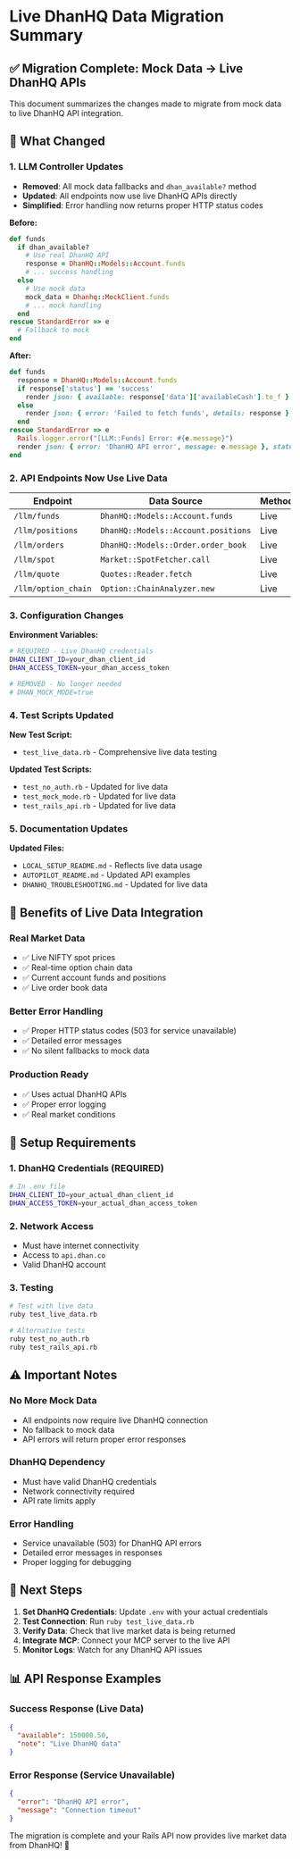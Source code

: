 # Live DhanHQ Data Migration Summary

## ✅ **Migration Complete: Mock Data → Live DhanHQ APIs**

This document summarizes the changes made to migrate from mock data to live DhanHQ API integration.

## 🔄 **What Changed**

### **1. LLM Controller Updates**
- **Removed**: All mock data fallbacks and `dhan_available?` method
- **Updated**: All endpoints now use live DhanHQ APIs directly
- **Simplified**: Error handling now returns proper HTTP status codes

**Before:**
```ruby
def funds
  if dhan_available?
    # Use real DhanHQ API
    response = DhanHQ::Models::Account.funds
    # ... success handling
  else
    # Use mock data
    mock_data = Dhanhq::MockClient.funds
    # ... mock handling
  end
rescue StandardError => e
  # Fallback to mock
end
```

**After:**
```ruby
def funds
  response = DhanHQ::Models::Account.funds
  if response['status'] == 'success'
    render json: { available: response['data']['availableCash'].to_f }
  else
    render json: { error: 'Failed to fetch funds', details: response }, status: :service_unavailable
  end
rescue StandardError => e
  Rails.logger.error("[LLM::Funds] Error: #{e.message}")
  render json: { error: 'DhanHQ API error', message: e.message }, status: :service_unavailable
end
```

### **2. API Endpoints Now Use Live Data**

| Endpoint            | Data Source                         | Method |
| ------------------- | ----------------------------------- | ------ |
| `/llm/funds`        | `DhanHQ::Models::Account.funds`     | Live   |
| `/llm/positions`    | `DhanHQ::Models::Account.positions` | Live   |
| `/llm/orders`       | `DhanHQ::Models::Order.order_book`  | Live   |
| `/llm/spot`         | `Market::SpotFetcher.call`          | Live   |
| `/llm/quote`        | `Quotes::Reader.fetch`              | Live   |
| `/llm/option_chain` | `Option::ChainAnalyzer.new`         | Live   |

### **3. Configuration Changes**

**Environment Variables:**
```bash
# REQUIRED - Live DhanHQ credentials
DHAN_CLIENT_ID=your_dhan_client_id
DHAN_ACCESS_TOKEN=your_dhan_access_token

# REMOVED - No longer needed
# DHAN_MOCK_MODE=true
```

### **4. Test Scripts Updated**

**New Test Script:**
- `test_live_data.rb` - Comprehensive live data testing

**Updated Test Scripts:**
- `test_no_auth.rb` - Updated for live data
- `test_mock_mode.rb` - Updated for live data
- `test_rails_api.rb` - Updated for live data

### **5. Documentation Updates**

**Updated Files:**
- `LOCAL_SETUP_README.md` - Reflects live data usage
- `AUTOPILOT_README.md` - Updated API examples
- `DHANHQ_TROUBLESHOOTING.md` - Updated for live data

## 🚀 **Benefits of Live Data Integration**

### **Real Market Data**
- ✅ Live NIFTY spot prices
- ✅ Real-time option chain data
- ✅ Current account funds and positions
- ✅ Live order book data

### **Better Error Handling**
- ✅ Proper HTTP status codes (503 for service unavailable)
- ✅ Detailed error messages
- ✅ No silent fallbacks to mock data

### **Production Ready**
- ✅ Uses actual DhanHQ APIs
- ✅ Proper error logging
- ✅ Real market conditions

## 🔧 **Setup Requirements**

### **1. DhanHQ Credentials (REQUIRED)**
```bash
# In .env file
DHAN_CLIENT_ID=your_actual_dhan_client_id
DHAN_ACCESS_TOKEN=your_actual_dhan_access_token
```

### **2. Network Access**
- Must have internet connectivity
- Access to `api.dhan.co`
- Valid DhanHQ account

### **3. Testing**
```bash
# Test with live data
ruby test_live_data.rb

# Alternative tests
ruby test_no_auth.rb
ruby test_rails_api.rb
```

## ⚠️ **Important Notes**

### **No More Mock Data**
- All endpoints now require live DhanHQ connection
- No fallback to mock data
- API errors will return proper error responses

### **DhanHQ Dependency**
- Must have valid DhanHQ credentials
- Network connectivity required
- API rate limits apply

### **Error Handling**
- Service unavailable (503) for DhanHQ API errors
- Detailed error messages in responses
- Proper logging for debugging

## 🎯 **Next Steps**

1. **Set DhanHQ Credentials**: Update `.env` with your actual credentials
2. **Test Connection**: Run `ruby test_live_data.rb`
3. **Verify Data**: Check that live market data is being returned
4. **Integrate MCP**: Connect your MCP server to the live API
5. **Monitor Logs**: Watch for any DhanHQ API issues

## 📊 **API Response Examples**

### **Success Response (Live Data)**
```json
{
  "available": 150000.50,
  "note": "Live DhanHQ data"
}
```

### **Error Response (Service Unavailable)**
```json
{
  "error": "DhanHQ API error",
  "message": "Connection timeout"
}
```

The migration is complete and your Rails API now provides live market data from DhanHQ! 🎉
